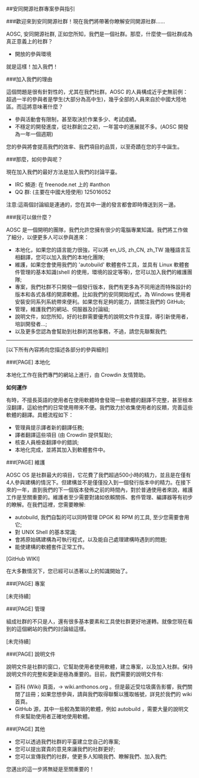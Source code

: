 ##安同開源社群專案參與指引

###歡迎來到安同開源社群！現在我們將帶著你瞭解安同開源社群……

AOSC, 安同開源社群, 正如您所知，我們是一個社群。那麼，什麼使一個社群成為真正意義上的社群？

- 開放的參與環境

就是這樣！加入我們！

###加入我們的理由

這個問題是很有針對性的，尤其在我們社群。AOSC 的人員構成近乎史無前例：超過一半的參與者是學生(大部分為高中生)，幾乎全部的人員來自於中國大陸地區。而這將意味著什麼？

- 參與活動會有限制，甚至取決於作業多少、考試成績。
- 不穩定的開發進度，從社群創立之初，一年當中的進展就不多。(AOSC 開發為一年一個週期)

您的參與將會提高我們的效率、我們項目的品質，以至奇蹟在您的手中誕生。

###那麼，如何參與呢？

現在加入我們的最好方法是加入我們的討論平臺。

- IRC 頻道: 在 freenode.net 上的 #anthon
- QQ 群: (主要在中國大陸使用) 125016052

注意:這兩個討論組是連通的，您在其中一邊的發言都會即時傳送到另一邊。

###我可以做什麼？

AOSC 是一個開明的團隊，我們允許您擁有很少的電腦專業知識。我們將工作做了細分，以便更多人可以參與進來：

- 本地化，如果您的語言能力很強，可以將 en_US, zh_CN, zh_TW 幾種語言互相翻譯，您可以加入我們的本地化團隊;
- 維護，如果您會使用我們的 'autobuild' 軟體套件工具，並具有 Linux 軟體套件管理的基本知識(shell 的使用，環境的設定等等)，您可以加入我們的維護團隊;
- 專案，我們社群不只開發一個發行版本，我們有更多為不同用途而特殊設計的版本和各式各樣的開源軟體。比如我們的安同開始程式，為 Windows 使用者安裝安同系列系統帶來便利。如果您有足夠的能力，請關注我們的 GitHub;
- 管理，維護我們的網站、伺服器及討論組;
- 說明文件，如您所知，好的社群需要優秀的說明文件作支撐，導引新使用者，培訓開發者...;
- 以及更多您認為會幫助到社群的其他事務，不過，請您先聯繫我們;

___________________________________

[以下所有內容將向您描述各部分的參與細則]

###[PAGE] 本地化


本地化工作在我們專門的網站上進行，由 Crowdin 友情贊助。

**如何運作**

有時，不擅長英語的使用者在使用軟體時會發現一些軟體的翻譯不完整，甚至根本沒翻譯，這給他們的日常使用帶來不便。我們致力於收集使用者的反饋，完善這些軟體的翻譯。具體流程如下：

- 管理員提示譯者新的翻譯任務;
- 譯者翻譯這些項目 (由 Crowdin 提供幫助);
- 核查人員檢查翻譯中的錯誤;
- 本地化完成，並將其加入到軟體套件中。

###[PAGE] 維護

AOSC OS 是社群最大的項目，它花費了我們超過500小時的精力，並且是在僅有4人參與建構的情況下。但建構並不是僅僅投入到一個發行版本中的精力。在接下來的一年，直到我們的下一個版本發佈之前的時間內，對於普通使用者來說，維護工作是至關重要的。維護者至少需要對諸如依賴關係、套件管理、編譯器等有初步的瞭解。在我們這裡，您需要瞭解:

- autobuild, 我們自製的可以同時管理 DPGK 和 RPM 的工具, 至少您需要會用它;
- 對 UNIX Shell 的基本常識;
- 會將原始碼建構為可執行程式，以及能自己處理建構時遇到的問題;
- 能使建構的軟體套件正常工作。

[GitHub WIKI]

在大多數情況下，您已經可以憑著以上的知識開始了。

###[PAGE] 專案

[未完待續]

###[PAGE] 管理

組成社群的不只是人，還有很多基本要素和工具使社群更好地運轉。就像您現在看到的這個網站的我們的討論組這樣。

[未完待續]

###[PAGE] 說明文件

說明文件是社群的窗口，它幫助使用者使用軟體，建立專案，以及加入社群。保持說明文件的完整和更新是極為重要的。目前，我們需要的說明文件有:

- 百科 (Wiki) 頁面，-> wiki.anthonos.org 。但是最近受垃圾廣告影響，我們關閉了註冊；如果您想參與，請與我們取得聯繫以獲取帳號，詳見於我們的 wiki 首頁。
- GitHub 源，其中一些較為繁瑣的軟體，例如 autobuild ，需要大量的說明文件來幫助使用者正確地使用軟體。

###[PAGE] 其他

- 您可以透過我們社群的平臺建立您自己的專案;
- 您可以提出寶貴的意見來讓我們的社群更好;
- 您可以宣傳我們的社群，使更多人知曉我們、瞭解我們、加入我們;

您邁出的這一步將無疑是至關重要的！
